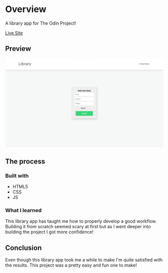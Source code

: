 # Overview

A library app for The Odin Project!

[Live Site](https://purpleboxe.github.io/Library/)

## Preview

![Preview](Images/Preview.png)

## The process

### Built with

- HTML5
- CSS
- JS

### What I learned

This library app has taught me how to properly develop a good workflow.
Building it from scratch seemed scary at first but as I went deeper into building the project I got more confidence!

## Conclusion

Even though this library app took me a while to make I'm quite satisfied with the results.
This project was a pretty easy and fun one to make!
